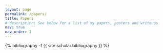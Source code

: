 ```yaml
---
layout: page
permalink: /papers/
title: Papers
# description: See below for a list of my papers, posters and writeups in reversed chronological order.
nav: true
nav_order: 1
---
```

<!-- _pages/publications.md -->
<div class="publications">

{% bibliography -f {{ site.scholar.bibliography }} %}

</div>
